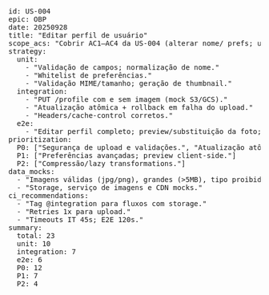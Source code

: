 <pre>
id: US-004
epic: OBP
date: 20250928
title: "Editar perfil de usuário"
scope_acs: "Cobrir AC1–AC4 da US-004 (alterar nome/ prefs; upload válido; persistência; erros claros)."
strategy:
  unit:
    - "Validação de campos; normalização de nome."
    - "Whitelist de preferências."
    - "Validação MIME/tamanho; geração de thumbnail."
  integration:
    - "PUT /profile com e sem imagem (mock S3/GCS)."
    - "Atualização atômica + rollback em falha do upload."
    - "Headers/cache-control corretos."
  e2e:
    - "Editar perfil completo; preview/substituição da foto; persistência após reload."
prioritization:
  P0: ["Segurança de upload e validações.", "Atualização atômica de dados + foto."]
  P1: ["Preferências avançadas; preview client-side."]
  P2: ["Compressão/lazy transformations."]
data_mocks:
  - "Imagens válidas (jpg/png), grandes (>5MB), tipo proibido."
  - "Storage, serviço de imagens e CDN mocks."
ci_recommendations:
  - "Tag @integration para fluxos com storage."
  - "Retries 1x para upload."
  - "Timeouts IT 45s; E2E 120s."
summary:
  total: 23
  unit: 10
  integration: 7
  e2e: 6
  P0: 12
  P1: 7
  P2: 4
</pre>
